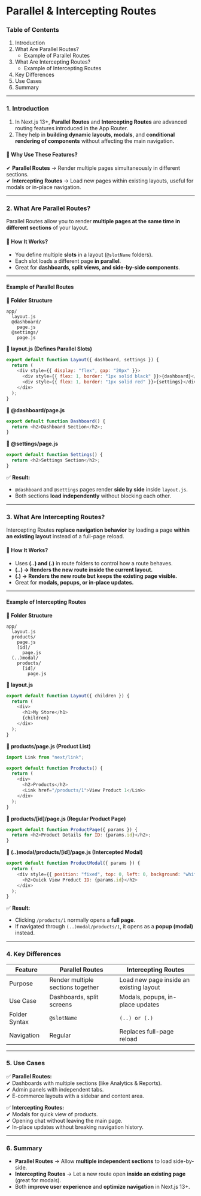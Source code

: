 # Parallel & Intercepting Routes

### **Table of Contents**

1. Introduction
2. What Are Parallel Routes?
   * Example of Parallel Routes
3. What Are Intercepting Routes?
   * Example of Intercepting Routes
4. Key Differences
5. Use Cases
6. Summary

***

### **1. Introduction**

1. In Next.js 13+, **Parallel Routes** and **Intercepting Routes** are advanced routing features introduced in the App Router.&#x20;
2. They help in **building dynamic layouts**, **modals**, and **conditional rendering of components** without affecting the main navigation.

#### 📌 **Why Use These Features?**

✔ **Parallel Routes** → Render multiple pages simultaneously in different sections.\
✔ **Intercepting Routes** → Load new pages within existing layouts, useful for modals or in-place navigation.

***

### **2. What Are Parallel Routes?**

Parallel Routes allow you to render **multiple pages at the same time in different sections** of your layout.

#### 🔹 **How It Works?**

* You define multiple **slots** in a layout (`@slotName` folders).
* Each slot loads a different page **in parallel**.
* Great for **dashboards, split views, and side-by-side components**.

***

#### **Example of Parallel Routes**

**📌 Folder Structure**

```
app/
  layout.js
  @dashboard/
    page.js
  @settings/
    page.js
```

**📁 layout.js (Defines Parallel Slots)**

```javascript
export default function Layout({ dashboard, settings }) {
  return (
    <div style={{ display: "flex", gap: "20px" }}>
      <div style={{ flex: 1, border: "1px solid black" }}>{dashboard}</div>
      <div style={{ flex: 1, border: "1px solid red" }}>{settings}</div>
    </div>
  );
}
```

**📁 @dashboard/page.js**

```javascript
export default function Dashboard() {
  return <h2>Dashboard Section</h2>;
}
```

**📁 @settings/page.js**

```javascript
export default function Settings() {
  return <h2>Settings Section</h2>;
}
```

✅ **Result:**

* `@dashboard` and `@settings` pages render **side by side** inside `layout.js`.
* Both sections **load independently** without blocking each other.

***

### **3. What Are Intercepting Routes?**

Intercepting Routes **replace navigation behavior** by loading a page **within an existing layout** instead of a full-page reload.

#### 🔹 **How It Works?**

* Uses **(..) and (.)** in route folders to control how a route behaves.
* **(..) → Renders the new route inside the current layout.**
* **(.) → Renders the new route but keeps the existing page visible.**
* Great for **modals, popups, or in-place updates.**

***

#### **Example of Intercepting Routes**

**📌 Folder Structure**

```
app/
  layout.js
  products/
    page.js
    [id]/
      page.js
  (..)modal/
    products/
      [id]/
        page.js
```

**📁 layout.js**

```javascript
export default function Layout({ children }) {
  return (
    <div>
      <h1>My Store</h1>
      {children}
    </div>
  );
}
```

**📁 products/page.js (Product List)**

```javascript
import Link from "next/link";

export default function Products() {
  return (
    <div>
      <h2>Products</h2>
      <Link href="/products/1">View Product 1</Link>
    </div>
  );
}
```

**📁 products/\[id]/page.js (Regular Product Page)**

```javascript
export default function ProductPage({ params }) {
  return <h2>Product Details for ID: {params.id}</h2>;
}
```

**📁 (..)modal/products/\[id]/page.js (Intercepted Modal)**

```javascript
export default function ProductModal({ params }) {
  return (
    <div style={{ position: "fixed", top: 0, left: 0, background: "white" }}>
      <h2>Quick View Product ID: {params.id}</h2>
    </div>
  );
}
```

✅ **Result:**

* Clicking `/products/1` normally opens a **full page**.
* If navigated through `(..)modal/products/1`, it opens as a **popup (modal)** instead.

***

### **4. Key Differences**

| Feature       | Parallel Routes                   | Intercepting Routes                     |
| ------------- | --------------------------------- | --------------------------------------- |
| Purpose       | Render multiple sections together | Load new page inside an existing layout |
| Use Case      | Dashboards, split screens         | Modals, popups, in-place updates        |
| Folder Syntax | `@slotName`                       | `(..) or (.)`                           |
| Navigation    | Regular                           | Replaces full-page reload               |

***

### **5. Use Cases**

✅ **Parallel Routes:**\
✔ Dashboards with multiple sections (like Analytics & Reports).\
✔ Admin panels with independent tabs.\
✔ E-commerce layouts with a sidebar and content area.

✅ **Intercepting Routes:**\
✔ Modals for quick view of products.\
✔ Opening chat without leaving the main page.\
✔ In-place updates without breaking navigation history.

***

### **6. Summary**

* **Parallel Routes** → Allow **multiple independent sections** to load side-by-side.
* **Intercepting Routes** → Let a new route open **inside an existing page** (great for modals).
* Both **improve user experience** and **optimize navigation** in Next.js 13+.
